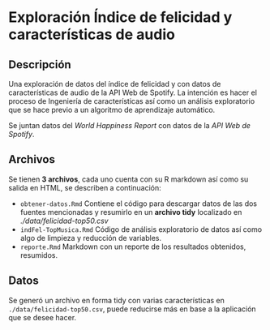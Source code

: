 # Exploración Índice de felicidad y características de audio

## Descripción
Una exploración de datos del índice de felicidad y con datos de características de audio de la API Web de Spotify. 
La intención es hacer el proceso de Ingeniería de características así como un análisis exploratorio que se hace previo
a un algoritmo de aprendizaje automático.

Se juntan datos del *World Happiness Report* con datos de la *API Web de Spotify*.

## Archivos
Se tienen **3 archivos**, cada uno cuenta con su R markdown así como su salida en HTML, se describen a continuación:

- ```obtener-datos.Rmd``` Contiene el código para descargar datos de las dos fuentes mencionadas y resumirlo en un **archivo tidy** localizado en *./data/felicidad-top50.csv*
- ```indFel-TopMusica.Rmd``` Código de análisis exploratorio de datos así como algo de limpieza y reducción de variables.
- ```reporte.Rmd``` Markdown con un reporte de los resultados obtenidos, resumidos.

## Datos

Se generó un archivo en forma tidy con varias características en ```./data/felicidad-top50.csv```, puede reducirse más en base a la aplicación que se desee hacer.
